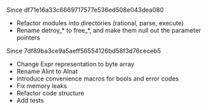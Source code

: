 Since df71e16a33c6669717577e536ed508e043dea080
- Refactor modules into directories (rational, parse, execute)
- Rename detroy_* to free_*, and make them null out the parameter pointers

Since 7df89ba3ce9a5aeff56554126bd58f3d76ceceb5
- Change Expr representation to byte array
- Rename Alint to Alnat
- Introduce convenience macros for bools and error codes
- Fix memory leaks
- Refactor code structure
- Add tests